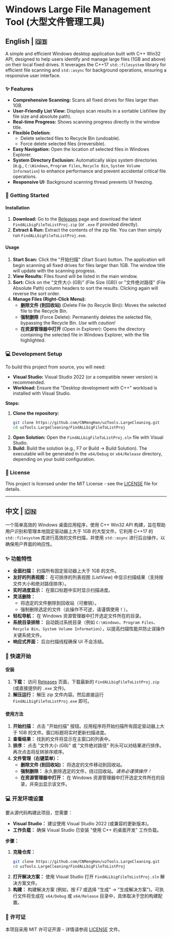 # Windows Large File Management Tool (大型文件管理工具)

## English | 🇬🇧

A simple and efficient Windows desktop application built with C++ Win32 API, designed to help users identify and manage large files (1GB and above) on their local fixed drives. It leverages the C++17 `std::filesystem` library for efficient file scanning and `std::async` for background operations, ensuring a responsive user interface.

### ✨ Features

*   **Comprehensive Scanning:** Scans all fixed drives for files larger than 1GB.
*   **User-Friendly List View:** Displays scan results in a sortable ListView (by file size and absolute path).
*   **Real-time Progress:** Shows scanning progress directly in the window title.
*   **Flexible Deletion:**
    *   Delete selected files to Recycle Bin (undoable).
    *   Force delete selected files (irreversible).
*   **Easy Navigation:** Open the location of selected files in Windows Explorer.
*   **System Directory Exclusion:** Automatically skips system directories (e.g., `C:\Windows`, `Program Files`, `Recycle Bin`, `System Volume Information`) to enhance performance and prevent accidental critical file operations.
*   **Responsive UI:** Background scanning thread prevents UI freezing.

### 🚀 Getting Started

#### Installation

1.  **Download:** Go to the [Releases](https://github.com/CNMengHan/uzTools.LargeCleaning/releases) page and download the latest `FindALLbigFileToListProj.zip` (or `.exe` if provided directly).
2.  **Extract & Run:** Extract the contents of the zip file. You can then simply run `FindALLbigFileToListProj.exe`.

#### Usage

1.  **Start Scan:** Click the "开始扫描" (Start Scan) button. The application will begin scanning all fixed drives for files larger than 1GB. The window title will update with the scanning progress.
2.  **View Results:** Files found will be listed in the main window.
3.  **Sort:** Click on the "文件大小 (GB)" (File Size (GB)) or "文件绝对路径" (File Absolute Path) column headers to sort the results. Clicking again will reverse the sort order.
4.  **Manage Files (Right-Click Menu):**
    *   **删除文件 (到回收站)** (Delete File (to Recycle Bin)): Moves the selected file to the Recycle Bin.
    *   **强制删除** (Force Delete): Permanently deletes the selected file, bypassing the Recycle Bin. *Use with caution!*
    *   **在资源管理器中打开** (Open in Explorer): Opens the directory containing the selected file in Windows Explorer, with the file highlighted.

### 💻 Development Setup

To build this project from source, you will need:

*   **Visual Studio:** Visual Studio 2022 (or a compatible newer version) is recommended.
*   **Workload:** Ensure the "Desktop development with C++" workload is installed with Visual Studio.

**Steps:**

1.  **Clone the repository:**
    ```bash
    git clone https://github.com/CNMengHan/uzTools.LargeCleaning.git
    cd uzTools.LargeCleaning/FindALLbigFileToListProj
    ```
2.  **Open Solution:** Open the `FindALLbigFileToListProj.sln` file with Visual Studio.
3.  **Build:** Build the solution (e.g., F7 or Build -> Build Solution). The executable will be generated in the `x64/Debug` or `x64/Release` directory, depending on your build configuration.

### 📄 License

This project is licensed under the MIT License - see the [LICENSE](LICENSE) file for details.

---

## 中文 | 🇨🇳

一个简单高效的 Windows 桌面应用程序，使用 C++ Win32 API 构建，旨在帮助用户识别和管理本地固定驱动器上大于 1GB 的大型文件。它利用 C++17 的 `std::filesystem` 库进行高效的文件扫描，并使用 `std::async` 进行后台操作，以确保用户界面的响应性。

### ✨ 功能特性

*   **全面扫描：** 扫描所有固定驱动器上大于 1GB 的文件。
*   **友好的列表视图：** 在可排序的列表视图 (ListView) 中显示扫描结果（支持按文件大小和绝对路径排序）。
*   **实时进度显示：** 在窗口标题中实时显示扫描进度。
*   **灵活删除：**
    *   将选定的文件删除到回收站（可撤销）。
    *   强制删除选定的文件（此操作不可逆，请谨慎使用！）。
*   **轻松导航：** 在 Windows 资源管理器中打开选定文件所在的目录。
*   **系统目录排除：** 自动跳过系统目录（例如 `C:\Windows`、`Program Files`、`Recycle Bin`、`System Volume Information`），以提高扫描性能并防止误操作关键系统文件。
*   **响应式界面：** 后台扫描线程确保 UI 不会冻结。

### 🚀 快速开始

#### 安装

1.  **下载：** 访问 [Releases](https://github.com/CNMengHan/uzTools.LargeCleaning/releases) 页面，下载最新的 `FindALLbigFileToListProj.zip` (或直接提供的 `.exe` 文件)。
2.  **解压运行：** 解压 zip 文件内容。然后直接运行 `FindALLbigFileToListProj.exe` 即可。

#### 使用方法

1.  **开始扫描：** 点击 "开始扫描" 按钮。应用程序将开始扫描所有固定驱动器上大于 1GB 的文件。窗口标题将实时更新扫描进度。
2.  **查看结果：** 找到的文件将显示在主窗口的列表中。
3.  **排序：** 点击 "文件大小 (GB)" 或 "文件绝对路径" 列头可以对结果进行排序。再次点击将反转排序顺序。
4.  **文件管理（右键菜单）：**
    *   **删除文件 (到回收站)：** 将选定的文件移动到回收站。
    *   **强制删除：** 永久删除选定的文件，绕过回收站。*请务必谨慎操作！*
    *   **在资源管理器中打开：** 在 Windows 资源管理器中打开选定文件所在的目录，并突出显示该文件。

### 💻 开发环境设置

要从源代码构建此项目，您需要：

*   **Visual Studio：** 建议使用 Visual Studio 2022 (或兼容的更新版本)。
*   **工作负载：** 确保 Visual Studio 已安装 "使用 C++ 的桌面开发" 工作负载。

**步骤：**

1.  **克隆仓库：**
    ```bash
    git clone https://github.com/CNMengHan/uzTools.LargeCleaning.git
    cd uzTools.LargeCleaning/FindALLbigFileToListProj
    ```
2.  **打开解决方案：** 使用 Visual Studio 打开 `FindALLbigFileToListProj.sln` 解决方案文件。
3.  **构建：** 构建解决方案 (例如，按 F7 或选择 "生成" -> "生成解决方案")。可执行文件将生成在 `x64/Debug` 或 `x64/Release` 目录中，具体取决于您的构建配置。

### 📄 许可证

本项目采用 MIT 许可证开源 - 详情请参阅 [LICENSE](LICENSE) 文件。

